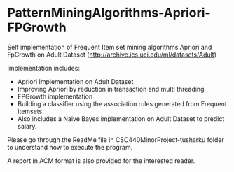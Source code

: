 # PatternMiningAlgorithms-Apriori-FPGrowth
Self implementation of Frequent Item set mining algorithms Apriori and FpGrowth on Adult Dataset (http://archive.ics.uci.edu/ml/datasets/Adult)

Implementation includes:
* Apriori Implementation on Adult Dataset
* Improving Apriori by reduction in transaction and multi threading
* FPGrowth implementation
* Building a classifier using the association rules generated from Frequent itemsets.
* Also includes a Naive Bayes implementation on Adult Dataset to predict salary.

Please go through the ReadMe file in CSC440MinorProject-tusharku folder to understand how to execute the program.

A report in ACM format is also provided for the interested reader.
